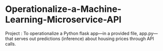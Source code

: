 # Operationalize-a-Machine-Learning-Microservice-API
Project : To operationalize a Python flask app—in a provided file, app.py—that serves out predictions (inference) about housing prices through API calls.
